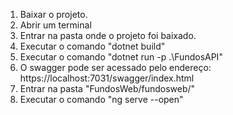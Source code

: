 1) Baixar o projeto.
2) Abrir um terminal
3) Entrar na pasta onde o projeto foi baixado.
4) Executar o comando "dotnet build"
5) Executar o comando "dotnet run -p .\FundosAPI\"
6) O swagger pode ser acessado pelo endereço: https://localhost:7031/swagger/index.html
7) Entrar na pasta "FundosWeb/fundosweb/"
8) Executar o comando "ng serve --open"
